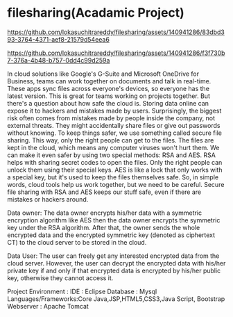 # filesharing(Acadamic Project)

https://github.com/lokasuchitrareddy/filesharing/assets/140941286/83dbd393-3764-4371-aef8-21579d54eea6


https://github.com/lokasuchitrareddy/filesharing/assets/140941286/f3f730b7-376a-4b48-b757-0dd4c99d259a




In cloud solutions like Google's G-Suite and Microsoft OneDrive for Business, teams can work together on documents and talk in real-time.
These apps sync files across everyone's devices, so everyone has the latest version. This is great for teams working on projects together.
But there's a question about how safe the cloud is. Storing data online can expose it to hackers and mistakes made by users. 
Surprisingly, the biggest risk often comes from mistakes made by people inside the company, not external threats. 
They might accidentally share files or give out passwords without knowing.
To keep things safer, we use something called secure file sharing. This way, only the right people can get to the files. 
The files are kept in the cloud, which means any computer viruses won't hurt them. 
We can make it even safer by using two special methods: RSA and AES.
RSA helps with sharing secret codes to open the files. Only the right people can unlock them using their special keys. 
AES is like a lock that only works with a special key, but it's used to keep the files themselves safe.
So, in simple words, cloud tools help us work together, but we need to be careful. 
Secure file sharing with RSA and AES keeps our stuff safe, even if there are mistakes or hackers around.

Data owner:
The data owner encrypts his/her data with a symmetric encryption algorithm like
AES then the data owner encrypts the symmetric key under the RSA algorithm. After
that, the owner sends the whole encrypted data and the encrypted symmetric key (denoted
as ciphertext CT) to the cloud server to be stored in the cloud.

Data User:
The user can freely get any interested encrypted data from the cloud server.
However, the user can decrypt the encrypted data with his/her private key if and only if
that encrypted data is encrypted by his/her public key, otherwise they cannot access it.

Project Environment :
IDE : Eclipse
Database : Mysql
Languages/Frameworks:Core Java,JSP,HTML5,CSS3,Java Script, Bootstrap
Webserver : Apache Tomcat

